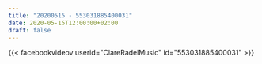 ```yaml
---
title: "20200515 - 553031885400031"
date: 2020-05-15T12:00:00+02:00
draft: false
---
```


{{< facebookvideov userid="ClareRadelMusic" id="553031885400031" >}}